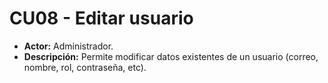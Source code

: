 # CU08 - Editar usuario
+ **Actor:** Administrador.
+ **Descripción:** Permite modificar datos existentes de un usuario (correo, nombre, rol, contraseña, etc).
